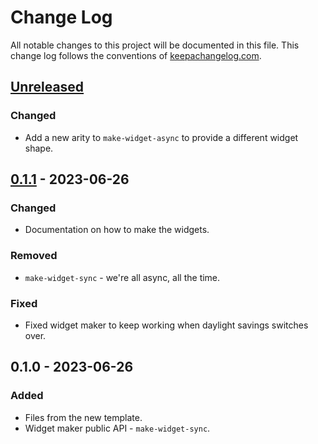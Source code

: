 # Change Log
All notable changes to this project will be documented in this file. This change log follows the conventions of [keepachangelog.com](http://keepachangelog.com/).

## [Unreleased]
### Changed
- Add a new arity to `make-widget-async` to provide a different widget shape.

## [0.1.1] - 2023-06-26
### Changed
- Documentation on how to make the widgets.

### Removed
- `make-widget-sync` - we're all async, all the time.

### Fixed
- Fixed widget maker to keep working when daylight savings switches over.

## 0.1.0 - 2023-06-26
### Added
- Files from the new template.
- Widget maker public API - `make-widget-sync`.

[Unreleased]: https://github.com/sanatoriocolegiales/pdfToTxt/compare/0.1.1...HEAD
[0.1.1]: https://github.com/sanatoriocolegiales/pdfToTxt/compare/0.1.0...0.1.1
